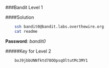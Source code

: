 ###Bandit Level 1

####Solution
```bash
	ssh bandit0@bandit.labs.overthewire.org
	cat readme
```
**Password**: *bandit0*


#####Key for Level 2
```
	boJ9jbbUNNfktd78OOpsqOltutMc3MY1
```
